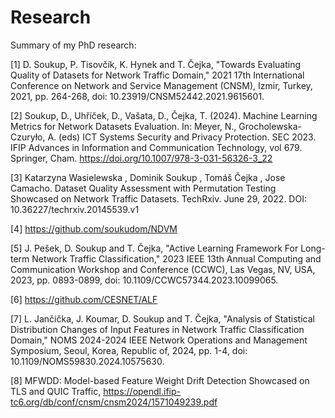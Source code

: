 # Research
Summary of my PhD research:

[1] D. Soukup, P. Tisovčík, K. Hynek and T. Čejka, "Towards Evaluating Quality of Datasets for Network Traffic Domain," 2021 17th International Conference on Network and Service Management (CNSM), Izmir, Turkey, 2021, pp. 264-268, doi: 10.23919/CNSM52442.2021.9615601.

[2] Soukup, D., Uhříček, D., Vašata, D., Čejka, T. (2024). Machine Learning Metrics for Network Datasets Evaluation. In: Meyer, N., Grocholewska-Czuryło, A. (eds) ICT Systems Security and Privacy Protection. SEC 2023. IFIP Advances in Information and Communication Technology, vol 679. Springer, Cham. https://doi.org/10.1007/978-3-031-56326-3_22

[3] Katarzyna Wasielewska , Dominik Soukup , Tomáš Čejka , Jose Camacho. Dataset Quality Assessment with Permutation Testing Showcased on Network Traffic Datasets. TechRxiv. June 29, 2022.
DOI: 10.36227/techrxiv.20145539.v1

[4] https://github.com/soukudom/NDVM

[5] J. Pešek, D. Soukup and T. Čejka, "Active Learning Framework For Long-term Network Traffic Classification," 2023 IEEE 13th Annual Computing and Communication Workshop and Conference (CCWC), Las Vegas, NV, USA, 2023, pp. 0893-0899, doi: 10.1109/CCWC57344.2023.10099065.

[6] https://github.com/CESNET/ALF

[7] L. Jančička, J. Koumar, D. Soukup and T. Čejka, "Analysis of Statistical Distribution Changes of Input Features in Network Traffic Classification Domain," NOMS 2024-2024 IEEE Network Operations and Management Symposium, Seoul, Korea, Republic of, 2024, pp. 1-4, doi: 10.1109/NOMS59830.2024.10575630.

[8] MFWDD: Model-based Feature Weight Drift Detection Showcased on TLS and QUIC Traffic, https://opendl.ifip-tc6.org/db/conf/cnsm/cnsm2024/1571049239.pdf
